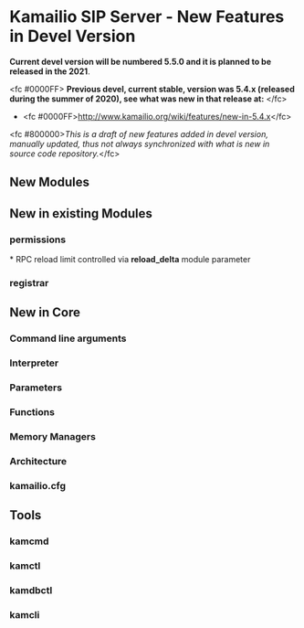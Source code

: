 # Kamailio SIP Server - New Features in Devel Version

**Current devel version will be numbered 5.5.0 and it is planned to be
released in the 2021**.

\<fc #0000FF> **Previous devel, current stable, version was 5.4.x
(released during the summer of 2020), see what was new in that release
at:** \</fc>

-   \<fc
    #0000FF><http://www.kamailio.org/wiki/features/new-in-5.4.x>\</fc>

\<fc #800000>*This is a draft of new features added in devel version,
manually updated, thus not always synchronized with what is new in
source code repository.*\</fc>

## New Modules

## New in existing Modules

### permissions

\* RPC reload limit controlled via **reload_delta** module parameter

### registrar

## New in Core

### Command line arguments

### Interpreter

### Parameters

### Functions

### Memory Managers

### Architecture

### kamailio.cfg

## Tools

### kamcmd

### kamctl

### kamdbctl

### kamcli
